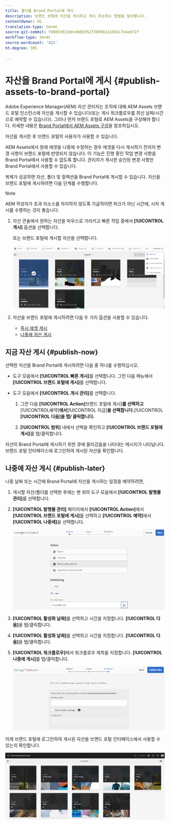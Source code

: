 ```yaml
---
title: 폴더를 Brand Portal에 게시
description: 브랜드 포털에 자산을 게시하고 게시 취소하는 방법을 알아봅니다.
contentOwner: VG
translation-type: tm+mt
source-git-commit: f09853921dec6602952f369982a1563c7e4a9727
workflow-type: tm+mt
source-wordcount: '421'
ht-degree: 38%

---
```



# 자산을 Brand Portal에 게시 {#publish-assets-to-brand-portal}

Adobe Experience Manager(AEM) 자산 관리자는 조직에 대해 AEM Assets 브랜드 포털 인스턴스에 자산을 게시할 수 있습니다(또는 게시 워크플로우를 최신 날짜/시간으로 예약할 수 있습니다). 그러나 먼저 브랜드 포털로 AEM Assets을 구성해야 합니다. 자세한 내용은 [Brand Portal에서 AEM Assets 구성](configure-aem-assets-with-brand-portal.md)을 참조하십시오.

자산을 게시한 후 브랜드 포털의 사용자가 사용할 수 있습니다.

AEM Assets에서 원래 에셋을 나중에 수정하는 경우 에셋을 다시 게시하기 전까지 변경 사항이 브랜드 포털에 반영되지 않습니다. 이 기능은 진행 중인 작업 변경 사항을 Brand Portal에서 사용할 수 없도록 합니다. 관리자가 게시한 승인된 변경 사항만 Brand Portal에서 사용할 수 있습니다.

복제가 성공하면 자산, 폴더 및 컬렉션을 Brand Portal에 게시할 수 있습니다. 자산을 브랜드 포털에 게시하려면 다음 단계를 수행합니다.

>[!NOTE]
>
>AEM 작성자가 초과 리소스를 차지하지 않도록 가급적이면 피크가 아닌 시간에, 시차 게시를 수행하는 것이 좋습니다.

1. 자산 콘솔에서 원하는 자산을 마우스로 가리키고 빠른 작업 중에서 **[!UICONTROL 게시]** 옵션을 선택합니다.

   또는 브랜드 포털에 게시할 자산을 선택합니다.

   ![publish2bp-2](assets/publish2bp-2.png)

2. 자산을 브랜드 포털에 게시하려면 다음 두 가지 옵션을 사용할 수 있습니다.
   * [즉시 에셋 게시](#publish-now)
   * [나중에 자산 게시](#publish-later)

## 지금 자산 게시 {#publish-now}

선택한 자산을 Brand Portal에 게시하려면 다음 중 하나를 수행하십시오.

* 도구 모음에서 **[!UICONTROL 빠른 게시]**&#x200B;를 선택합니다. 그런 다음 메뉴에서 **[!UICONTROL 브랜드 포털에 게시]**&#x200B;를 선택합니다.

* 도구 모음에서 **[!UICONTROL 게시 관리]**&#x200B;를 선택합니다.

   1. 그런 다음 **[!UICONTROL Action]**&#x200B;브랜드 포털에 게시&#x200B;]**를 선택하고**[!UICONTROL &#x200B;예약&#x200B;]**에서**[!UICONTROL &#x200B;지금&#x200B;]**을 선택합니다.**[!UICONTROL  **[!UICONTROL 다음]을 탭/ 클릭합니다.**

   2. **[!UICONTROL 범위]** 내에서 선택을 확인하고 **[!UICONTROL 브랜드 포털에 게시]**&#x200B;를 탭/클릭합니다.

자산이 Brand Portal에 게시하기 위한 큐에 올라갔음을 나타내는 메시지가 나타납니다. 브랜드 포털 인터페이스에 로그인하여 게시된 자산을 확인합니다.

## 나중에 자산 게시 {#publish-later}

나중 날짜 또는 시간에 Brand Portal에 자산을 게시하는 일정을 예약하려면,

1. 게시할 자산/폴더를 선택한 후에는 맨 위의 도구 모음에서 **[!UICONTROL 발행물 관리]**&#x200B;를 선택합니다.
2. **[!UICONTROL 발행물 관리]** 페이지에서 **[!UICONTROL Action]**&#x200B;에서 **[!UICONTROL 브랜드 포털에 게시]**&#x200B;를 선택하고 **[!UICONTROL 예약]**&#x200B;에서 **[!UICONTROL 나중에]**&#x200B;을 선택합니다.

   ![publishlaterbp-1](assets/publishlaterbp-1.png)

3. **[!UICONTROL 활성화 날짜]**&#x200B;를 선택하고 시간을 지정합니다. **[!UICONTROL 다음]**&#x200B;을 탭/클릭합니다.
4. **[!UICONTROL 활성화 날짜]**&#x200B;를 선택하고 시간을 지정합니다. **[!UICONTROL 다음]**&#x200B;을 탭/클릭합니다.
5. **[!UICONTROL 워크플로우]**&#x200B;에서 워크플로우 제목을 지정합니다. **[!UICONTROL 나중에 게시]**&#x200B;를 탭/클릭합니다.

   ![publishworkflow](assets/publishworkflow.png)

이제 브랜드 포털에 로그인하여 게시된 자산을 브랜드 포털 인터페이스에서 사용할 수 있는지 확인합니다.

![bp_631_landing_page](assets/bp_landing_page.png)
